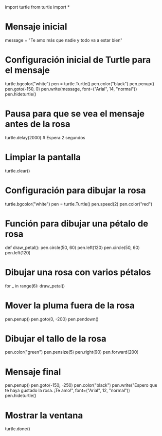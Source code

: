 import turtle
from turtle import *

# Mensaje inicial
message = "Te amo más que nadie y todo va a estar bien"

# Configuración inicial de Turtle para el mensaje
turtle.bgcolor("white")
pen = turtle.Turtle()
pen.color("black")
pen.penup()
pen.goto(-150, 0)
pen.write(message, font=("Arial", 14, "normal"))
pen.hideturtle()

# Pausa para que se vea el mensaje antes de la rosa
turtle.delay(2000)  # Espera 2 segundos

# Limpiar la pantalla
turtle.clear()

# Configuración para dibujar la rosa
turtle.bgcolor("white")
pen = turtle.Turtle()
pen.speed(2)
pen.color("red")

# Función para dibujar una pétalo de rosa
def draw_petal():
    pen.circle(50, 60)
    pen.left(120)
    pen.circle(50, 60)
    pen.left(120)

# Dibujar una rosa con varios pétalos
for _ in range(6):
    draw_petal()

# Mover la pluma fuera de la rosa
pen.penup()
pen.goto(0, -200)
pen.pendown()

# Dibujar el tallo de la rosa
pen.color("green")
pen.pensize(5)
pen.right(90)
pen.forward(200)

# Mensaje final
pen.penup()
pen.goto(-150, -250)
pen.color("black")
pen.write("Espero que te haya gustado la rosa. ¡Te amo!", font=("Arial", 12, "normal"))
pen.hideturtle()

# Mostrar la ventana
turtle.done()

